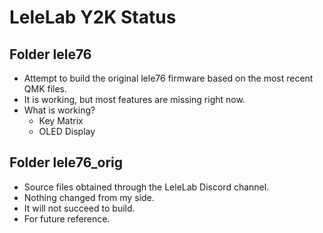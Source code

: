 # LeleLab Y2K Status

## Folder lele76

-   Attempt to build the original lele76 firmware based on the most recent QMK files.
-   It is working, but most features are missing right now.
-   What is working?
    -   Key Matrix
    -   OLED Display

## Folder lele76_orig

-   Source files obtained through the LeleLab Discord channel.
-   Nothing changed from my side.
-   It will not succeed to build.
-   For future reference.
